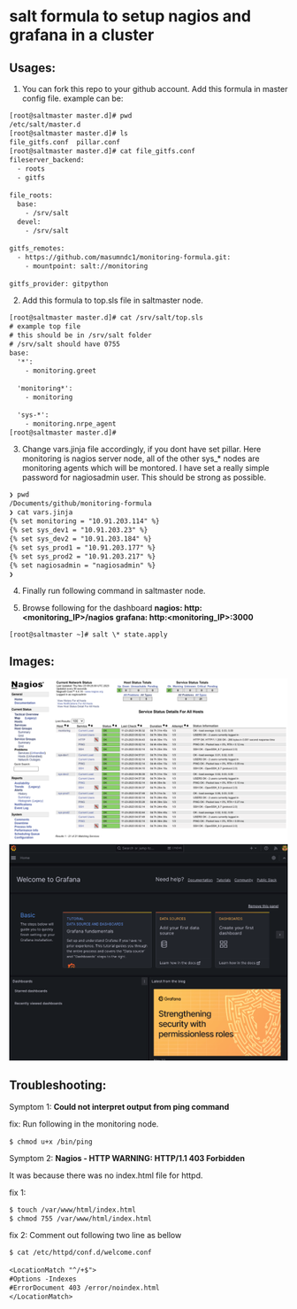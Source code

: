 # salt formula to setup nagios and grafana in a cluster

## Usages:
1. You can fork this repo to your github account.
Add this formula in master config file. example can be:

```
[root@saltmaster master.d]# pwd
/etc/salt/master.d
[root@saltmaster master.d]# ls
file_gitfs.conf  pillar.conf
[root@saltmaster master.d]# cat file_gitfs.conf
fileserver_backend:
  - roots
  - gitfs

file_roots:
  base:
    - /srv/salt
  devel:
    - /srv/salt

gitfs_remotes:
  - https://github.com/masumndc1/monitoring-formula.git:
    - mountpoint: salt://monitoring

gitfs_provider: gitpython

```
2. Add this formula to top.sls file in saltmaster node.
```
[root@saltmaster master.d]# cat /srv/salt/top.sls
# example top file
# this should be in /srv/salt folder
# /srv/salt should have 0755
base:
  '*':
    - monitoring.greet

  'monitoring*':
    - monitoring

  'sys-*':
    - monitoring.nrpe_agent
[root@saltmaster master.d]#

```
3. Change vars.jinja file accordingly, if you dont have set pillar.
Here monitoring is nagios server node, all of the other sys_* nodes
are monitoring agents which will be montored. I have set a really
simple password for nagiosadmin user. This should be strong as possible.

```
❯ pwd
/Documents/github/monitoring-formula
❯ cat vars.jinja
{% set monitoring = "10.91.203.114" %}
{% set sys_dev1 = "10.91.203.23" %}
{% set sys_dev2 = "10.91.203.184" %}
{% set sys_prod1 = "10.91.203.177" %}
{% set sys_prod2 = "10.91.203.217" %}
{% set nagiosadmin = "nagiosadmin" %}
❯
```

4. Finally run following command in saltmaster node.

5. Browse following for the dashboard
**nagios: http:<monitoring_IP>/nagios**
**grafana: http:<monitoring_IP>:3000**
```
[root@saltmaster ~]# salt \* state.apply
```
## Images:
![nagios](/images/nagios.png)
![grafana_dashboard](/images/grafana_dashboard.png)


## Troubleshooting:

Symptom 1: **Could not interpret output from ping command**

fix:
Run following in the monitoring node.

```$ chmod u+x /bin/ping ```

Symptom 2: **Nagios - HTTP WARNING: HTTP/1.1 403 Forbidden**

It was because there was no index.html file for httpd.

fix 1:
```
$ touch /var/www/html/index.html
$ chmod 755 /var/www/html/index.html
```

fix 2:
Comment out following two line as bellow

```
$ cat /etc/httpd/conf.d/welcome.conf

<LocationMatch "^/+$">
#Options -Indexes
#ErrorDocument 403 /error/noindex.html
</LocationMatch>
```
